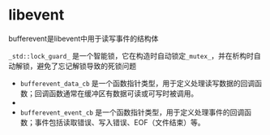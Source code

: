 # libevent

bufferevent是libevent中用于读写事件的结构体

`_std::lock_guard_` 是一个智能锁，它在构造时自动锁定`_mutex_`，并在析构时自动解锁，避免了忘记解锁导致的死锁问题

- `bufferevent_data_cb` 是一个函数指针类型，用于定义处理读写数据的回调函数；回调函数通常在缓冲区有数据可读或可写时被调用。
- 
- `bufferevent_event_cb` 是一个函数指针类型，用于定义处理事件的回调函数；事件包括读取错误、写入错误、EOF（文件结束）等。